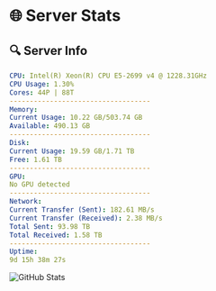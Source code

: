 # 🌐 Server Stats
## 🔍 Server Info
```yaml
CPU: Intel(R) Xeon(R) CPU E5-2699 v4 @ 1228.31GHz
CPU Usage: 1.30%
Cores: 44P | 88T
-----------------------------------
Memory:
Current Usage: 10.22 GB/503.74 GB
Available: 490.13 GB
-----------------------------------
Disk:
Current Usage: 19.59 GB/1.71 TB
Free: 1.61 TB
-----------------------------------
GPU:
No GPU detected
-----------------------------------
Network:
Current Transfer (Sent): 182.61 MB/s
Current Transfer (Received): 2.38 MB/s
Total Sent: 93.98 TB
Total Received: 1.58 TB
-----------------------------------
Uptime:
9d 15h 38m 27s
```
![GitHub Stats](https://img.shields.io/badge/Updated-2025-02-17_14:21:45-blue)
